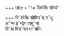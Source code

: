 +++
title = "१० विश्वेभिः सोम्यं"

+++
वि᳓श्वेभिः सोमिय᳓म् म᳓धु  
अ᳓ग्न इ᳓न्द्रेण वायु᳓ना  
पि᳓बा मित्र᳓स्य धा᳓मभिः